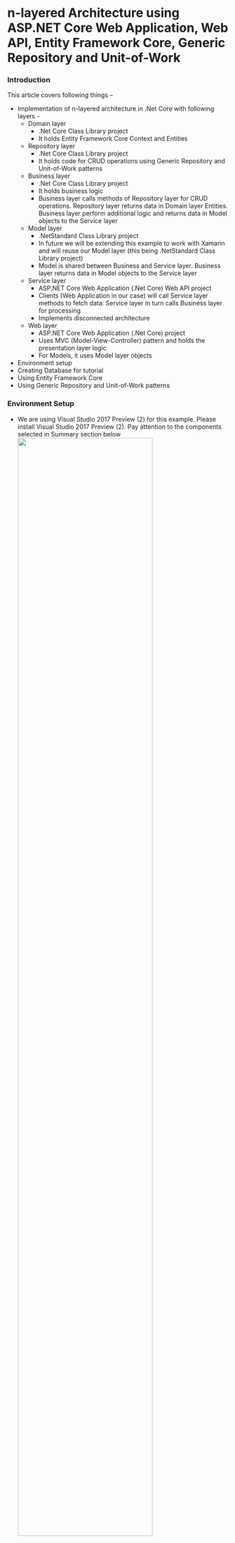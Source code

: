 # n-layered Architecture using ASP.NET Core Web Application, Web API, Entity Framework Core, Generic Repository and Unit-of-Work #

### Introduction ###

This article covers following things –

- Implementation of n-layered architecture in .Net Core with following layers -
	- Domain layer
		- .Net Core Class Library project
		- It holds Entity Framework Core Context and Entities
	- Repository layer
		- .Net Core Class Library project
		- It holds code for CRUD operations using Generic Repository and Unit-of-Work patterns
	- Business layer
		- .Net Core Class Library project
		- It holds business logic
		- Business layer calls methods of Repository layer for CRUD operations. Repository layer returns data in Domain layer Entities. Business layer perform additional logic and returns data in Model objects to the Service layer
	- Model layer
		- .NetStandard Class Library project
		- In future we will be extending this example to work with Xamarin and will reuse our Model layer (this being .NetStandard Class Library project)
		- Model is shared between Business and Service layer. Business layer returns data in Model objects to the Service layer
	- Service layer
		- ASP.NET Core Web Application (.Net Core) Web API project
		- Clients (Web Application in our case) will call Service layer methods to fetch data. Service layer in turn calls Business layer for processing
		- Implements disconnected architecture
	- Web layer
		- ASP.NET Core Web Application (.Net Core) project
		- Uses MVC (Model-View-Controller) pattern and holds the presentation layer logic
		- For Models, it uses Model layer objects
- Environment setup
- Creating Database for tutorial
- Using Entity Framework Core
- Using Generic Repository and Unit-of-Work patterns

### Environment Setup ###

- We are using Visual Studio 2017 Preview (2) for this example. Please install Visual Studio 2017 Preview (2). Pay attention to the components selected in Summary section below
	<img src="Images/1.png" width="80%">

### Basic Solution and Project creation ###

- Create a new ASP.NET Core Web Application (.Net Core) project (FrameworkTwo.Web) with solution name FrameworkTwo
	<img src="Images/2.png" width="80%">

- Select Web Application template with ASP.NET Core 1.1
	<img src="Images/3.png" width="80%">

- We will have below structure

	<img src="Images/4.png" width="40%">

- Add a Web API project to the solution. Add ASP.NET Core Web Application (.Net Core) project (FrameworkTwo.Service)
	<img src="Images/5.png" width="80%">

- Select Web API template with ASP.NET Core 1.1
	<img src="Images/6.png" width="80%">

- Create below structure in the solution
	- Move FrameworkTwo.Service (Web API) and FrameworkTwo.Web (Web Application) projects to Web folder
	- Add folders Common, Core and Logic

		<img src="Images/7.png" width="40%">

- Add a Class Library (.NET Core) project (FrameworkTwo.Domain) to Core folder in the solution
	<img src="Images/8.png" width="80%">

- Add a Class Library (.NET Core) project (FrameworkTwo.Repository) to Core folder in the solution
	<img src="Images/9.png" width="80%">

- Add a Class Library (.NET Core) project (FrameworkTwo.BusinessLayer) to Logic folder in the solution
	<img src="Images/10.png" width="80%">

- Add a Class Library (.NET Standard) project (FrameworkTwo.Model) to Common folder in the solution
	<img src="Images/11.png" width="80%">

- Build the solution

	<img src="Images/12.png" width="80%">

### Adding Project References ###

- Add FrameworkTwo.Domain project reference in FrameworkTwo.Repository project

	<img src="Images/13.png" width="40%">

- Add FrameworkTwo.Domain, FrameworkTwo.Model, FrameworkTwo.Repository project reference in FrameworkTwo.BusinessLayer project

	<img src="Images/14.png" width="40%">

- Add FrameworkTwo.BusinessLayer, FrameworkTwo.Domain, FrameworkTwo.Repository project reference in FrameworkTwo.Service project

	<img src="Images/15.png" width="40%">

- Add FrameworkTwo.Model project reference in FrameworkTwo.Web project

	<img src="Images/16.png" width="40%">

### Adding NuGet Packages ###

- Using NuGet Package Manager, add below packages to FrameworkTwo.Domain project. These packages are required for integrating EntityFrameworkCore in the project

	- Add Microsoft.EntityFrameworkCore.SqlServer package
		<img src="Images/17.png" width="80%">

	- Add Microsoft.EntityFrameworkCore.SqlServer.Design package
		<img src="Images/18.png" width="80%">

	- Add Microsoft.EntityFrameworkCore.Design package
		<img src="Images/19.png" width="80%">

	- Add Microsoft.EntityFrameworkCore.Tools package
		<img src="Images/20.png" width="80%">

- Using NuGet Package Manager, add Microsoft.EntityFrameworkCore.SqlServer packages to FrameworkTwo.Repository project. These packages are required for integrating EntityFrameworkCore in the project
	<img src="Images/21.png" width="80%">

- Using NuGet Package Manager, add below packages to FrameworkTwo.Service project

	- Add Microsoft.EntityFrameworkCore package
		<img src="Images/22.png" width="80%">

	- Add Microsoft.EntityFrameworkCore.SqlServer package
		<img src="Images/23.png" width="80%">

- Build the solution

	<img src="Images/24.png" width="80%">

### Setting up the Database ###

- Connect to (localdb)\MSSQLLocalDb server from SQL Server 2014 Management Studio
	<img src="Images/25.png" width="40%">

- Create a new Database (FrameworkTwo) with default settings
	<img src="Images/26.png" width="80%">

- Create Student table. Below is the CREATE script of the table

	>     /****** Object:  Table [dbo].[Student]    Script Date: 5/26/2017 11:58:16 AM ******/
	>     SET ANSI_NULLS ON
	>     GO
	>     
	>     SET QUOTED_IDENTIFIER ON
	>     GO
	>     
	>     CREATE TABLE [dbo].[Student](
	>     	[StudentId] [int] NOT NULL,
	>     	[Name] [nvarchar](100) NULL,
	>      CONSTRAINT [PK_Student] PRIMARY KEY CLUSTERED 
	>     (
	>     	[StudentId] ASC
	>     )WITH (PAD_INDEX = OFF, STATISTICS_NORECOMPUTE = OFF, IGNORE_DUP_KEY = OFF, ALLOW_ROW_LOCKS = ON, ALLOW_PAGE_LOCKS = ON) ON [PRIMARY]
	>     ) ON [PRIMARY]
	>     
	>     GO

- Insert some data in Student table

	>     SELECT [StudentId], [Name] FROM [FrameworkTwo].[dbo].[Student]

	![](Images/27.png)

### Adding Entity Framework Connection ###

- From FrameworkTwo.Domain project open Package Manager Console and run below command to scaffold the Context and Entities from Student database

	>     Scaffold-DbContext "Server=(localdb)\mssqllocaldb;Database=FrameworkTwo;Trusted_Connection=True;" Microsoft.EntityFrameworkCore.SqlServer

	<img src="Images/28.png" width="80%">

- FrameworkTwo.Domain project looks like below with FrameworkTwoContext class and Student class
	<img src="Images/29.png" width="40%">

### Creating Generic Repository and Unit of Work ###

- Details around each Generic Repository and Unit of Work classes is detailed in my other tutorial – <a href="https://github.com/AmanpreetSingh-GitHub/Architecture-FrameworkOne">FrameworkOne</a>

- In FrameworkTwo.Repository project, first add folder Interface. Then add a new interface file IGenericRepository

	<img src="Images/30.png" width="80%">

- Code for IGenericRepository interface is below

	>     namespace FrameworkTwo.Repository.Interface
	>     {
	>         public interface IGenericRepository<T> where T : class
	>         {
	>             T GetItem(Expression<Func<T, bool>> filter);
	>             IQueryable<T> GetAll();
	>             void Save(T entity);
	>             void Delete(T entity);
	>             void Update(T entity, params Expression<Func<T, object>>[] updatedProperties);
	>         }
	>     }

- In FrameworkTwo.Repository project, add a new interface file IUnitOfwork
	<img src="Images/31.png" width="80%">

- Code for IUnitOfWork interface is below
	>     namespace FrameworkTwo.Repository.Interface
	>     {
	>         public interface IUnitOfWork
	>         {
	>             FrameworkTwoContext DbContext { get; }
	>     
	>             int Save();
	>         }
	>     }

- In FrameworkTwo.Repository project, add a new class GenericRepository that implements IGenericRepository
	<img src="Images/32.png" width="80%">

- Code for GenericRepository class is below
	>     namespace FrameworkTwo.Repository
	>     {
	>         public class GenericRepository<T> : IGenericRepository<T> where T : class
	>         {
	>             protected FrameworkTwoContext _context;
	>     
	>             public GenericRepository(IUnitOfWork unitOfWork)
	>             {
	>                 _context = unitOfWork.DbContext;
	>             }
	>     
	>             public T GetItem(Expression<Func<T, bool>> filter)
	>             {
	>                 IQueryable<T> query = _context.Set<T>();
	>                 if (filter != null)
	>                 {
	>                     query = query.Where(filter);
	>                 }
	>                 return query.FirstOrDefault();
	>             }
	>     
	>             public IQueryable<T> GetAll()
	>             {
	>                 IQueryable<T> query = _context.Set<T>();
	>                 return query;
	>             }
	>     
	>             public void Save(T entity)
	>             {
	>                 _context.Set<T>().Add(entity);
	>             }
	>     
	>             public void Update(T entity, params Expression<Func<T, object>>[] updatedProperties)
	>             {
	>                 _context.Set<T>().Attach(entity);
	>                 if (updatedProperties.Any())
	>                 {
	>                     //update explicitly mentioned properties
	>                     foreach (var property in updatedProperties)
	>                     {
	>                         _context.Entry(entity).Property(property).IsModified = true;
	>                     }
	>                 }
	>             }
	>     
	>             public void Delete(T entity)
	>             {
	>                 _context.Set<T>().Remove(entity);
	>             }
	>         }
	>     }

- In FrameworkTwo.Repository project, add a class file UnitOfWork that implements IUnitOfWork
	<img src="Images/33.png" width="80%">

- Code for UnitOfWork class is below
	>     namespace FrameworkTwo.Repository
	>     {
	>         public class UnitOfWork : IUnitOfWork
	>         {
	>             private FrameworkTwoContext _context;
	>     
	>             public UnitOfWork(FrameworkTwoContext context)
	>             {
	>                 this._context = context;
	>             }
	>     
	>             public FrameworkTwoContext DbContext
	>             {
	>                 get
	>                 {
	>                     return this._context;
	>                 }
	>             }
	>     
	>             public int Save()
	>             {
	>                 return this._context.SaveChanges();
	>             }
	>     
	>             public void Dispose(bool disposing)
	>             {
	>                 if (disposing)
	>                 {
	>                     if (this._context != null)
	>                     {
	>                         this._context.Dispose();
	>                         this._context = null;
	>                     }
	>                 }
	>             }
	>     
	>             public void Dispose()
	>             {
	>                 Dispose(true);
	>                 GC.SuppressFinalize(this);
	>             }
	>         }
	>     }

### Creating Model classes ###

- In FrameworkTwo.Model project, add StudentModel class
	<img src="Images/34.png" width="80%">

- StudentModel class have two properties - StudentId and Name. This is replica of FrameworkTwo.Domain project’s Student class
	>     namespace FrameworkTwo.Model
	>     {
	>         public class StudentModel
	>         {
	>             public int StudentId { get; set; }
	>             public string Name { get; set; }
	>         }
	>     }

### Creating Business Layer classes ###

- In FrameworkTwo.BusinessLayer project, add Interface folder

	<img src="Images/35.png" width="40%">

- In FrameworkTwo.BusinessLayer, add IStudentLogic interface
	<img src="Images/36.png" width="80%">

- IStudentLogic code is below. It has one method to fetch student data
	>     namespace FrameworkTwo.BusinessLayer.Interface
	>     {
	>         public interface IStudentLogic
	>         {
	>             List<StudentModel> GetStudents();
	>         }
	>     }

- In FrameworkTwo.BusinessLayer, add StudentLogic class that implements IStudentLogic interface
	<img src="Images/37.png" width="80%">

- StudentLogic code is below. It has implementation of IStudentLogic interface methods
	>     namespace FrameworkTwo.BusinessLayer
	>     {
	>         public class StudentLogic : IStudentLogic
	>         {
	>             private IUnitOfWork unitOfWork;
	>             private IGenericRepository<Student> studentRepository;
	>     
	>             public StudentLogic(IUnitOfWork unitOfWork, IGenericRepository<Student> studentRepository)
	>             {
	>                 this.unitOfWork = unitOfWork;
	>                 this.studentRepository = studentRepository;
	>             }
	>     
	>             public List<StudentModel> GetStudents()
	>             {
	>                 List<Student> students = studentRepository.GetAll().ToList();
	>     
	>                 List<StudentModel> studentModels = new List<StudentModel>();
	>                 foreach (Student student in students)
	>                 {
	>                     StudentModel studentModel = new StudentModel()
	>                     {
	>                         StudentId = student.StudentId,
	>                         Name = student.Name
	>                     };
	>     
	>                     studentModels.Add(studentModel);
	>                 }
	>     
	>                 return studentModels;
	>             }
	>         }
	>     }

### Creating Web API Controller classes ###

- In FrameworkTwo.Service project add a new controller - StudentController
	<img src="Images/38.png" width="80%">
	<img src="Images/39.png" width="80%">

- StudentController code is below –
	- constructor – for setting up object references (using DI)
	- Get method – To fetch student data
	>     namespace FrameworkTwo.Service.Controllers
	>     {
	>         [Route("api/[controller]")]
	>         public class StudentController : Controller
	>         {
	>             private IStudentLogic studentLogic;
	>     
	>             public StudentController(IStudentLogic studentLogic)
	>             {
	>                 this.studentLogic = studentLogic;
	>             }
	>     
	>             // GET api/student
	>             [HttpGet]
	>             public IActionResult Get()
	>             {
	>                 List<StudentModel> studentModel = studentLogic.GetStudents();
	>     
	>                 if (studentModel == null)
	>                 {
	>                     return NotFound();
	>                 }
	>     
	>                 return new ObjectResult(studentModel);
	>             }
	>     
	>             // GET api/student/5
	>             [HttpGet("{id}")]
	>             public string Get(int id)
	>             {
	>                 return "value";
	>             }
	>     
	>             // POST api/student
	>             [HttpPost]
	>             public void Post([FromBody]string value)
	>             {
	>             }
	>     
	>             // PUT api/student/5
	>             [HttpPut("{id}")]
	>             public void Put(int id, [FromBody]string value)
	>             {
	>             }
	>     
	>             // DELETE api/student/5
	>             [HttpDelete("{id}")]
	>             public void Delete(int id)
	>             {
	>             }
	>         }
	>     }

- In FrameworkTwo.Service project update the ConfigureServices method in Startup.cs class to add EntityFrameworkCore dbcontext to dependency injection. Also configure UnitOfWork, GenericRepository, StudentLogic for dependency injection
	>     public void ConfigureServices(IServiceCollection services)
	>     {
	>         // Add framework services.
	>         var connection = @"Server=(localdb)\MSSQLLocalDb;Database=FrameworkTwo;Trusted_Connection=True;";
	>         services.AddDbContext<FrameworkTwoContext>(options => options.UseSqlServer(connection));
	>         services.AddSingleton<IUnitOfWork, UnitOfWork>();
	>         services.AddScoped<IGenericRepository<Student>, GenericRepository<Student>>();
	>     
	>         services.AddTransient<IStudentLogic, StudentLogic>();
	>     
	>         // Add framework services.
	>         services.AddMvc();
	>     }

### Creating ASP.Net Core Web Application Controller classes ###

- In FrameworkTwo.Web project add a new controller - StudentController
	<img src="Images/40.png" width="80%">
	<img src="Images/41.png" width="80%">

- In FrameworkTwo.Web project add a new folder Utils and add a new class RestMessage. Code for the new class is below. We will wrap response from FrameworkTwo.Service layer into RestMessage class to create a consistent response pattern
	>     namespace FrameworkTwo.Web.Utils
	>     {
	>         public class RestMessage<T> where T : class
	>         {
	>             public HttpStatusCode StatusCode { get; set; }
	>     
	>             public string StatusText { get; set; }
	>     
	>             public bool Success { get { return StatusCode == HttpStatusCode.OK; } }
	>     
	>             public bool Unauthorized { get { return StatusCode == HttpStatusCode.Unauthorized; } }
	>     
	>             public Exception Exception { get; set; }
	>     
	>             public int Total { get; set; }
	>     
	>             public T Result { get; set; }
	>     
	>             public void SetAsBadRequest()
	>             {
	>                 StatusCode = HttpStatusCode.BadRequest;
	>             }
	>     
	>             public void SetAsGoodRequest()
	>             {
	>                 StatusCode = HttpStatusCode.OK;
	>             }
	>         }
	>     }

- In FrameworkTwo.Web project add a new folder Utils and add a new class ServiceInterface. Code for the new class is below. This class is mainly used to communicate with FrameworkTwo.Service project for Get, Post, Put, Delete CRUD operations
	>     namespace FrameworkTwo.Web.Utils
	>     {
	>         public class ServiceInterface
	>         {
	>             private string baseServiceURL = "http://localhost:64219";
	>     
	>             static ServiceInterface instance = null;
	>     
	>             public static ServiceInterface Instance
	>             {
	>                 get
	>                 {
	>                     if (instance == null)
	>                     {
	>                         instance = new ServiceInterface();
	>                     }
	>                     return instance;
	>                 }
	>             }
	>     
	>             public static void Reset()
	>             {
	>                 instance = null;
	>             }
	>     
	>             private ServiceInterface()
	>             {
	>             }
	>     
	>             public async Task<RestMessage<T>> GetDataAsync<T>(string controller) where T : class
	>             {
	>                 RestMessage<T> output = new RestMessage<T>();
	>     
	>                 try
	>                 {
	>                     HttpClient client = new HttpClient();
	>                     HttpRequestMessage request = new HttpRequestMessage(HttpMethod.Get, baseServiceURL + "/api/" + controller);
	>                     HttpResponseMessage response = await client.SendAsync(request);
	>     
	>                     if (response.IsSuccessStatusCode)
	>                     {
	>                         var responseString = await response.Content.ReadAsStringAsync();
	>                         output.Result = JsonConvert.DeserializeObject<T>(responseString);
	>     
	>                         output.SetAsGoodRequest();
	>                     }
	>                     else
	>                     {
	>                         output.SetAsBadRequest();
	>                         output.Exception = new Exception("Error during processing");
	>                     }
	>                 }
	>                 catch (Exception e)
	>                 {
	>                     output.Exception = e;
	>                     output.SetAsBadRequest();
	>                     output.StatusText = "Error during processing";
	>                 }
	>     
	>                 return output;
	>             }
	>         }
	>     }

- Code for StudentController controller is below
	>     namespace FrameworkTwo.Web.Controllers
	>     {
	>         public class StudentController : Controller
	>         {
	>             public async Task<IActionResult> Index()
	>             {
	>                 RestMessage<List<StudentModel>> response = new RestMessage<List<StudentModel>>();
	>     
	>                 try
	>                 {
	>                     ServiceInterface serviceInterface = ServiceInterface.Instance;
	>     
	>                     response = await serviceInterface.GetDataAsync<List<StudentModel>>("student");
	>     
	>                     if (!response.Success)
	>                     {
	>                         response.StatusText = "Error fetching Student data";                    
	>                     }
	>                 }
	>                 catch (Exception e)
	>                 {
	>                     response.Exception = e;
	>                     response.SetAsBadRequest();
	>                     response.StatusText = "Error fetching Student data";
	>                 }
	>     
	>                 return Json(response);
	>             }
	>         }
	>     }

- In FrameworkTwo.Web project add a new folder Student under Views folder. And add a new view Index in the folder
	<img src="Images/42.png" width="60%">

### Run and Test solution ###

- Put breakpoints on FrameworkTwo.Web -> StudentController -> Index method and run website

- Go to Student controller

- Index method will be called. You can see the three rows returned in response variable

